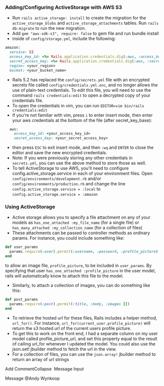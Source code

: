 ### Adding/Configuring ActiveStorage with AWS S3
- Run `rails active_storage: install` to create the migration for the `active_storage_blobs` and `active_storage_attachments` tables. Run `rails db:migrate` to run the new migration.
- Add `gem "aws-sdk-s3", require: false` to gem file and run bundle install
- inside of `config/storage.yml`, include the following:
```ruby
amazon:
  service: S3
  access_key_id: <%= Rails.application.credentials.dig(:aws, :access_key_id) %>
  secret_access_key: <%= Rails.application.credentials.dig(:aws, :secret_access_key) %>
  region: <your_region>
  bucket: <your_bucket_name>
```
- Rails 5.2 has replaced the `config/secrets.yml` file with an encrypted secrets file called `config/credentials.yml.enc`, and no longer allows the use of plain-text credentials. To edit this file, you will need to use the command `rails credentials:edit` to open a decrypted copy of your credentials file. 
- To open the credentials in vim, you can run `EDITOR=vim bin/rails credentials:edit`
- If you're not familiar with vim, press `i` to enter insert mode, then enter your aws credentials at the bottom of the file (after secret_key_base):
```ruby 
  aws:
    access_key_id: <your_access_key_id>
    secret_access_key: <your_secret_access_key>
```
- then press `ESC` to exit insert mode, and then `:wq` and `ENTER` to close the editor and save the new encrypted credentials.
- Note: If you were previously storing any other credentials in `secrets.yml`, you can use the above method to store those as well.
- To tell ActiveStorage to use AWS, you'll need to configure config.active_storage.service in each of your environment files. Open `config/environments/development.rb` and/or `config/environments/production.rb` and change the line `config.active_storage.service = :local` to `config.active_storage.service = :amazon`


### Using ActiveStorage
- Active storage allows you to specify a file attachment on any of your models as 
`has_one_attached :my_file_name` 
(for a single file) or 
`has_many_attached :my_collection_name`
 (for a collection of files)
- These attachments can be passed to controller methods as ordinary params. For instance, you could include something like:

```ruby
def user_params
  params.require(:user).permit(:username, :password, :profile_picture)
end
```
to allow an image file,   `profile_picture`,  to be included in `user_params`. By specifying that user `has_one_attached :profile_picture` in the user model, rails will automatically know to attach this file to the model.

- Similarly, to attach a collection of images, you can do something like this: 

```ruby
def post_params
  params.require(:post).permit(:title, :body, :images [])
end
```
- To retrieve the hosted url for these files, Rails includes a helper method, `url_for()`. For instance, `url_for(current_user.profile_picture)` will return the s3 hosted url of the current users profile picture.
- To get this to work on the front end, I had a separate column on my user model called profile_picture_url, and set this property equal to the result of calling url_for whenever I updated the model. You could also use the json.set! jbuilder method to fetch the url in the view.
- For a collection of files, you can use the `json.array!` jbuilder method to return an array of url strings


Add CommentCollapse 
Message Input

Message @Andy Wynkoop